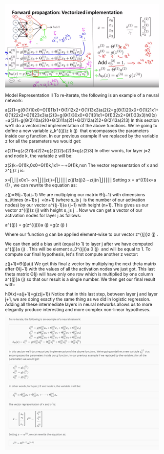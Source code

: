 ![06_forward_propagation.png](06_forward_propagation.png)

Model Representation II
To re-iterate, the following is an example of a neural network:

a(2)1=g(Θ(1)10x0+Θ(1)11x1+Θ(1)12x2+Θ(1)13x3)a(2)2=g(Θ(1)20x0+Θ(1)21x1+Θ(1)22x2+Θ(1)23x3)a(2)3=g(Θ(1)30x0+Θ(1)31x1+Θ(1)32x2+Θ(1)33x3)hΘ(x)=a(3)1=g(Θ(2)10a(2)0+Θ(2)11a(2)1+Θ(2)12a(2)2+Θ(2)13a(2)3)
In this section we'll do a vectorized implementation of the above functions. We're going to define a new variable z_k^{(j)}z 
k
(j)
​	  that encompasses the parameters inside our g function. In our previous example if we replaced by the variable z for all the parameters we would get:

a(2)1=g(z(2)1)a(2)2=g(z(2)2)a(2)3=g(z(2)3)
In other words, for layer j=2 and node k, the variable z will be:

z(2)k=Θ(1)k,0x0+Θ(1)k,1x1+⋯+Θ(1)k,nxn
The vector representation of x and z^{j}z 
j
  is:

x=⎡⎣⎢⎢x0x1⋯xn⎤⎦⎥⎥z(j)=⎡⎣⎢⎢⎢⎢z(j)1z(j)2⋯z(j)n⎤⎦⎥⎥⎥⎥
Setting x = a^{(1)}x=a 
(1)
 , we can rewrite the equation as:

z(j)=Θ(j−1)a(j−1)
We are multiplying our matrix Θ(j−1) with dimensions s_j\times (n+1)s 
j
​	 ×(n+1) (where s_js 
j
​	  is the number of our activation nodes) by our vector a^{(j-1)}a 
(j−1)
  with height (n+1). This gives us our vector z^{(j)}z 
(j)
  with height s_js 
j
​	 . Now we can get a vector of our activation nodes for layer j as follows:

a^{(j)} = g(z^{(j)})a 
(j)
 =g(z 
(j)
 )

Where our function g can be applied element-wise to our vector z^{(j)}z 
(j)
 .

We can then add a bias unit (equal to 1) to layer j after we have computed a^{(j)}a 
(j)
 . This will be element a_0^{(j)}a 
0
(j)
​	  and will be equal to 1. To compute our final hypothesis, let's first compute another z vector:

z(j+1)=Θ(j)a(j)
We get this final z vector by multiplying the next theta matrix after Θ(j−1) with the values of all the activation nodes we just got. This last theta matrix Θ(j) will have only one row which is multiplied by one column a^{(j)}a 
(j)
  so that our result is a single number. We then get our final result with:

hΘ(x)=a(j+1)=g(z(j+1))
Notice that in this last step, between layer j and layer j+1, we are doing exactly the same thing as we did in logistic regression. Adding all these intermediate layers in neural networks allows us to more elegantly produce interesting and more complex non-linear hypotheses.


![07_reading.png](07_reading.png)